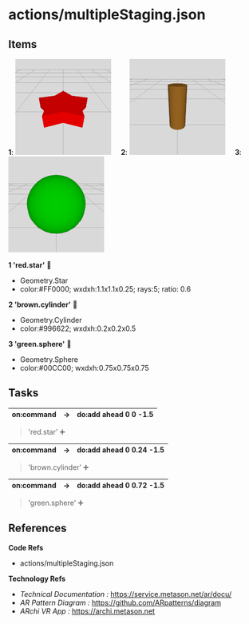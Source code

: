 # actions/multipleStaging.json



## Items 

__1__: ![image](images/red.star.png) &nbsp; &nbsp; __2__: ![image](images/brown.cylinder.png) &nbsp; &nbsp; __3__: ![image](images/green.sphere.png) &nbsp; &nbsp; 

__1 'red.star'__  🔐
- Geometry.Star
- color:#FF0000; wxdxh:1.1x1.1x0.25; rays:5; ratio: 0.6

__2 'brown.cylinder'__  🔐
- Geometry.Cylinder
- color:#996622; wxdxh:0.2x0.2x0.5

__3 'green.sphere'__  🔐
- Geometry.Sphere
- color:#00CC00; wxdxh:0.75x0.75x0.75



## Tasks 

 | on:command |  &rarr; | do:add ahead 0 0 -1.5 |
 |---|---|---|
> 'red.star' ➕
 
 | on:command |  &rarr; | do:add ahead 0 0.24 -1.5 |
 |---|---|---|
> 'brown.cylinder' ➕
 
 | on:command |  &rarr; | do:add ahead 0 0.72 -1.5 |
 |---|---|---|
> 'green.sphere' ➕
 


## References 

__Code Refs__

- actions/multipleStaging.json

__Technology Refs__

- _Technical Documentation :_ https://service.metason.net/ar/docu/
- _AR Pattern Diagram :_ https://github.com/ARpatterns/diagram
- _ARchi VR App :_ https://archi.metason.net
